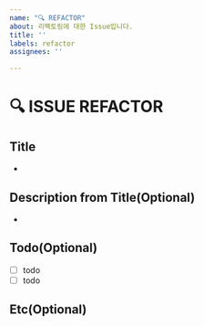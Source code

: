 ```yaml
---
name: "🔍 REFACTOR"
about: 리팩토링에 대한 Issue입니다.
title: ''
labels: refactor
assignees: ''

---
```


# 🔍 ISSUE REFACTOR

## Title 
- 

## Description from Title(Optional)
- 

## Todo(Optional)
- [ ] todo
- [ ] todo

## Etc(Optional)
